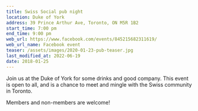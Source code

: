 ```yaml
---
title: Swiss Social pub night
location: Duke of York
address: 39 Prince Arthur Ave, Toronto, ON M5R 1B2
start_time: 7:00 pm
end_time: 9:00 pm
web_url: https://www.facebook.com/events/845215682311619/
web_url_name: Facebook event
teaser: /assets/images/2020-01-23-pub-teaser.jpg
last_modified_at: 2022-06-19
date: 2018-01-25
---
```


Join us at the Duke of York for some drinks and good company. This event is
open to all, and is a chance to meet and mingle with the Swiss community in
Toronto.

Members and non-members are welcome!
